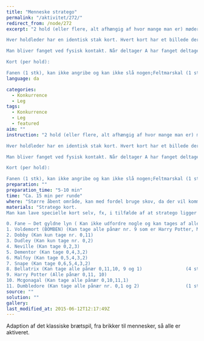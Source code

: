 ```yaml
---
title: "Menneske stratego"
permalink: "/aktivitet/272/"
redirect_from: /node/272
excerpt: "2 hold (eller flere, alt afhængig af hvor mange man er) møder hinanden af gangen. Hvert hold skal have en holdleder, som enten er upartisk og som hele tiden er på posten (hvis det er en turnering), eller hvert hold skal vælge en holdleder, der ikke selv deltager i legen (kan evt. være en skadet).

Hver holdleder har en identisk stak kort. Hvert kort har et billede der repræsenterer en vis værdi (værdien kan evt stå på kortet, så der ikke opstår tvivl). Inden legen begynder, forklarer holdlederne reglerne så alle delteagerne har forstået. Derefter deler holdleder 1 kort ud til hver person på holdet. Holdlederen har blandet bunken med kortene og vender dem med bagsiden op, således at hver deltager får et tilfældigt kort udleveret. Holdlederen kan med fordel holde fanen ude af bunken, indtil der kun er 10 eller færre kort tilbage, så man får mere ud af legen. Når legen begynder, skal alle deltagerne ud og fange hinanden, inden for legeområdet. Kortet skal bæres hele tiden af personen, og kortet må gerne skjules, så modstanderen ikke kan se kortets værdi.

Man bliver fanget ved fysisk kontakt. Når deltager A har fanget deltager B, skal de vise hinanden deres kort. Hvis A's kort slår B's, har A vundet og tager B's kort med tilbage til A's holdleder (afleverer). Derefter kan A løbe ud igen med samme kort og fortsætte kampen. B løber tilbage til B's holdleder, får et nyt kort og løber ud igen. Hvis A og B begge har et kort med samme værdi, _dør_ begge, og de skal hjem til hver deres holdleder, aflevere det døde kort og få et nyt. Hvis A har feltmarskallen og B har bomben, så eksploderer bomben, og B tager begge _døde_ kort med tilbage til holdlederen og får et nyt. Sådan fortsættes der, til fanen er vundet. Når fanen er vundet, er runden slut. Holdlederne mødes og deler kortene op, så der er to identiske bunker kort igen og en ny runde kan begynde.

Kort (per hold):

Fanen (1 stk), kan ikke angribe og kan ikke slå nogen;Feltmarskal (1 stk), vinder over alle, undtagen spion og bomben;General (1 stk) vinder over alle, undtagen feltmarskal og bombe;Oberst (2 stk) vinder over major, kaptajn, løjtnant, underofficer, minør, spejder og spion;Major (3 stk) vinder over kaptajn, løjtnant, underofficer, minør, spejder og spion;Kaptajn (4 stk) vinder over løjtnant, underofficer, minør, spejder, spion;Løjtnant (4 stk) vinder over underofficer, minør, spejder, spion;Underofficer (4 stk) vinder over minør, spejder, spion;Minør (5 stk) vinder over spejder, spion og som den eneste kan minøren fjerne en bombe, uden at dø;Spejder (8 stk) vinder over spion;Spion (1 stk) vinder over feltmarskal;Bombe (6 stk) kan ikke angribe, vinder over alle, undtagen minør"
language: da

categories:
  - Konkurrence
  - Leg
tags:
  - Konkurrence
  - Leg
  - featured
aim: ""
instruction: "2 hold (eller flere, alt afhængig af hvor mange man er) møder hinanden af gangen. Hvert hold skal have en holdleder, som enten er upartisk og som hele tiden er på posten (hvis det er en turnering), eller hvert hold skal vælge en holdleder, der ikke selv deltager i legen (kan evt. være en skadet).

Hver holdleder har en identisk stak kort. Hvert kort har et billede der repræsenterer en vis værdi (værdien kan evt stå på kortet, så der ikke opstår tvivl). Inden legen begynder, forklarer holdlederne reglerne så alle delteagerne har forstået. Derefter deler holdleder 1 kort ud til hver person på holdet. Holdlederen har blandet bunken med kortene og vender dem med bagsiden op, således at hver deltager får et tilfældigt kort udleveret. Holdlederen kan med fordel holde fanen ude af bunken, indtil der kun er 10 eller færre kort tilbage, så man får mere ud af legen. Når legen begynder, skal alle deltagerne ud og fange hinanden, inden for legeområdet. Kortet skal bæres hele tiden af personen, og kortet må gerne skjules, så modstanderen ikke kan se kortets værdi.

Man bliver fanget ved fysisk kontakt. Når deltager A har fanget deltager B, skal de vise hinanden deres kort. Hvis A's kort slår B's, har A vundet og tager B's kort med tilbage til A's holdleder (afleverer). Derefter kan A løbe ud igen med samme kort og fortsætte kampen. B løber tilbage til B's holdleder, får et nyt kort og løber ud igen. Hvis A og B begge har et kort med samme værdi, _dør_ begge, og de skal hjem til hver deres holdleder, aflevere det døde kort og få et nyt. Hvis A har feltmarskallen og B har bomben, så eksploderer bomben, og B tager begge _døde_ kort med tilbage til holdlederen og får et nyt. Sådan fortsættes der, til fanen er vundet. Når fanen er vundet, er runden slut. Holdlederne mødes og deler kortene op, så der er to identiske bunker kort igen og en ny runde kan begynde.

Kort (per hold):

Fanen (1 stk), kan ikke angribe og kan ikke slå nogen;Feltmarskal (1 stk), vinder over alle, undtagen spion og bomben;General (1 stk) vinder over alle, undtagen feltmarskal og bombe;Oberst (2 stk) vinder over major, kaptajn, løjtnant, underofficer, minør, spejder og spion;Major (3 stk) vinder over kaptajn, løjtnant, underofficer, minør, spejder og spion;Kaptajn (4 stk) vinder over løjtnant, underofficer, minør, spejder, spion;Løjtnant (4 stk) vinder over underofficer, minør, spejder, spion;Underofficer (4 stk) vinder over minør, spejder, spion;Minør (5 stk) vinder over spejder, spion og som den eneste kan minøren fjerne en bombe, uden at dø;Spejder (8 stk) vinder over spion;Spion (1 stk) vinder over feltmarskal;Bombe (6 stk) kan ikke angribe, vinder over alle, undtagen minør"
preparation: ""
preparation_time: "5-10 min"
time: "Ca. 15 min per runde"
where: "Større åbent område, kan med fordel bruge skov, da der vil komme naturlige forhindringer der gør legen lidt sjovere"
materials: "Stratego kort.
Man kan lave specielle kort selv, fx, i tilfælde af at stratego ligger som en del af en turnering der har et tema, fx. Superhelte og -skurke eller Harry Potter, kommer kortene til at se således ud:

0. Fane – Det gyldne lyn ( Kan ikke udfordre nogle og kan tages af alle)     (1 stk)
1. Voldemort (BOMBEN) (Kan tage alle pånær nr. 9 som er Harry Potter, Men kan ikke udfordre nogen)   (6 stk)
2. Dobby (Kan kun tage nr. 0,11)                                                  (1 stk)
3. Dudley (Kan kun tage nr. 0,2)                                                    (8 stk)
4. Neville (Kan tage 0,2,3)                                                       (3 stk)
5. Dementor (Kan tage 0,4,3,2)                                              (4 stk)
6. Malfoy (Kan tage 0,5,4,3,2)                                                (4 stk)
7. Snape (Kan tage 0,6,5,4,3,2)                                              (4 stk)
8. Bellatrix (Kan tage alle pånær 0,11,10, 9 og 1)                (4 stk)
9. Harry Potter (Alle pånær 0,11, 10)                                        (5 stk)
10. Mcgonagal (Kan tage alle pånær 0,10,11,1)                            (2 stk)
11. Dumbledore (Kan tage alle pånær nr. 0,1 og 2)                 (1 stk)"
source: ""
solution: ""
gallery:
last_modified_at: 2015-06-12T12:17:49Z
---
```

Adaption af det klassiske brætspil, fra brikker til mennesker, så alle er aktiveret.
